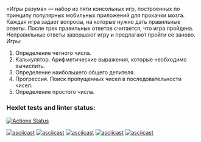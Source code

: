 «Игры разума» — набор из пяти консольных игр, построенных по принципу популярных мобильных приложений для прокачки мозга. Каждая игра задает вопросы, на которые нужно дать правильные ответы. После трех правильных ответов считается, что игра пройдена. Неправильные ответы завершают игру и предлагают пройти ее заново. 
Игры:
1. Определение четного числа.
2. Калькулятор. Арифметические выражения, которые необходимо вычислить.
3. Определение наибольшего общего делителя.
4. Прогрессия. Поиск пропущенных чисел в последовательности чисел.
5. Определение простого числа.

### Hexlet tests and linter status:
[![Actions Status](https://github.com/DmitriyDruzhkov/java-project-61/actions/workflows/hexlet-check.yml/badge.svg)](https://github.com/DmitriyDruzhkov/java-project-61/actions)

[![asciicast](https://asciinema.org/a/5x1w1kdFrOcbRddLgo2hTeAsS.svg)](https://asciinema.org/a/5x1w1kdFrOcbRddLgo2hTeAsS)
[![asciicast](https://asciinema.org/a/YlYr483cnDp7PKsUKwW1ByYMr.svg)](https://asciinema.org/a/YlYr483cnDp7PKsUKwW1ByYMr)
[![asciicast](https://asciinema.org/a/ej2uMxlUjXZgwykRdCYyfRY0u.svg)](https://asciinema.org/a/ej2uMxlUjXZgwykRdCYyfRY0u)
[![asciicast](https://asciinema.org/a/3PQ8oszuKVhFgClrwlcbeg6Rg.svg)](https://asciinema.org/a/3PQ8oszuKVhFgClrwlcbeg6Rg)
[![asciicast](https://asciinema.org/a/djVD4JsSPcAuWbfjLXpuvcwCT.svg)](https://asciinema.org/a/djVD4JsSPcAuWbfjLXpuvcwCT)

